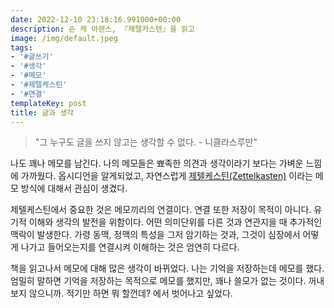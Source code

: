 ```yaml
---
date: 2022-12-10 23:18:16.991000+00:00
description: 숀 케 아렌스, 『제텔카스텐』을 읽고
image: /img/default.jpeg
tags:
- '#글쓰기'
- '#생각'
- '#메모'
- '#제텔케스틴'
- '#연결'
templateKey: post
title: 글과 생각
---
```


> "그 누구도 글을 쓰지 않고는 생각할 수 없다. - 니클라스루만"

나도 꽤나 메모를 남긴다. 나의 메모들은 뾰족한 의견과 생각이라기 보다는 가벼운 느낌에 가까웠다. 옵시디언을 알게되었고, 자연스럽게 [제텔케스틴(Zettelkasten)](/resource/제텔케스틴(Zettelkasten)) 이라는 메모 방식에 대해서 관심이 생겼다.

제텔케스틴에서 중요한 것은 메모끼리의 연결이다. 연결 또한 저장이 목적이 아니다. 유기적 이해와 생각의 발전을 위함이다. 어떤 의미단위를 다른 것과 연관지을 때 추가적인 맥락이 발생한다. 가령 동맥, 정맥의 특성을 그저 암기하는 것과, 그것이 심장에서 어떻게 나가고 들어오는지를 연결시켜 이해하는 것은 엄연히 다르다. 

책을 읽고나서 메모에 대해 많은 생각이 바뀌었다. 나는 기억을 저장하는데 메모를 했다. 엄밀히 말하면 기억을 저장하는 목적으로 메모를 했지만, 꽤나 쓸모가 없는 것이다. 꺼내보지 않으니까. 적기만 하면 뭐 할껀데? 에서 벗어나고 싶었다. 